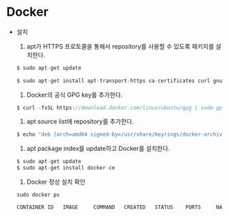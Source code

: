 # Docker

- 설치
    1. apt가 HTTPS 프로토콜을 통해서 repository를 사용할 수 있도록 패키지를 설치한다.
    
    ```java
    $ sudo apt-get update
     
    $ sudo apt-get install apt-transport-https ca-certificates curl gnupg lsb-release
    ```
    
    1. Docker의 공식 GPG key를 추가한다.
    
    ```java
    $ curl -fsSL https://download.docker.com/linux/ubuntu/gpg | sudo gpg --dearmor -o /usr/share/keyrings/docker-archive-keyring.gpg
    ```
    
    1. apt source list에 repository를 추가한다.
    
    ```java
    $ echo "deb [arch=amd64 signed-by=/usr/share/keyrings/docker-archive-keyring.gpg] https://download.docker.com/linux/ubuntu $(lsb_release -cs) stable" | sudo tee /etc/apt/sources.list.d/docker.list > /dev/null
    ```
    
    1. apt package index를 update하고 Docker를 설치한다.
    
    ```java
    $ sudo apt-get update
    $ sudo apt-get install docker-ce
    ```
    
    1. Docker 정상 설치 확인
    
    ```java
    sudo docker ps
    
    CONTAINER ID   IMAGE     COMMAND   CREATED   STATUS    PORTS     NAMES
    ```